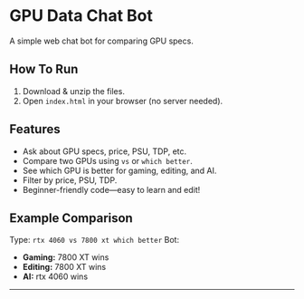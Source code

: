 
# GPU Data Chat Bot

A simple web chat bot for comparing GPU specs.

## How To Run

1. Download & unzip the files.
2. Open `index.html` in your browser (no server needed).

## Features

- Ask about GPU specs, price, PSU, TDP, etc.
- Compare two GPUs using `vs` or `which better`.
- See which GPU is better for gaming, editing, and AI.
- Filter by price, PSU, TDP.
- Beginner-friendly code—easy to learn and edit!

## Example Comparison

Type: `rtx 4060 vs 7800 xt which better`
Bot:  
- **Gaming:** 7800 XT wins  
- **Editing:** 7800 XT wins  
- **AI:** rtx 4060 wins

---
